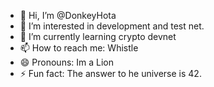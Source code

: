 - 👋 Hi, I’m @DonkeyHota
- 👀 I’m interested in development and test net.
- 🌱 I’m currently learning crypto devnet
- 📫 How to reach me: Whistle
- 😄 Pronouns: Im a Lion
- ⚡ Fun fact: The answer to he universe is 42.

<!---
DonkeyHota/DonkeyHota is a ✨ special ✨ repository because its `README.md` (this file) appears on your GitHub profile.
You can click the Preview link to take a look at your changes.
--->
